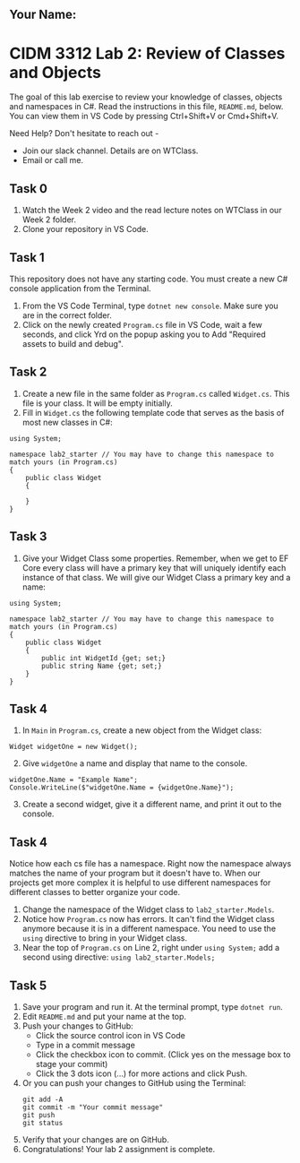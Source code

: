 ## Your Name:

# CIDM 3312 Lab 2: Review of Classes and Objects

The goal of this lab exercise to review your knowledge of classes, objects and namespaces in C#. Read the instructions in this file, `README.md`, below. You can view them in VS Code by pressing Ctrl+Shift+V or Cmd+Shift+V.

Need Help? Don't hesitate to reach out -

- Join our slack channel. Details are on WTClass.
- Email or call me.

## Task 0
1. Watch the Week 2 video and the read lecture notes on WTClass in our Week 2 folder.
2. Clone your repository in VS Code.

## Task 1
This repository does not have any starting code. You must create a new C# console application from the Terminal.
1. From the VS Code Terminal, type `dotnet new console`. Make sure you are in the correct folder.
2. Click on the newly created `Program.cs` file in VS Code, wait a few seconds, and click Yrd on the popup asking you to Add "Required assets to build and debug".

## Task 2
1. Create a new file in the same folder as `Program.cs` called `Widget.cs`. This file is your class. It will be empty initially.
2. Fill in `Widget.cs` the following template code that serves as the basis of most new classes in C#:
  ```
  using System;

  namespace lab2_starter // You may have to change this namespace to match yours (in Program.cs)
  {
      public class Widget
      {

      }
  }
  ```

## Task 3
1. Give your Widget Class some properties. Remember, when we get to EF Core every class will have a primary key that will uniquely identify each instance of that class. We will give our Widget Class a primary key and a name:
  ```
  using System;

  namespace lab2_starter // You may have to change this namespace to match yours (in Program.cs)
  {
      public class Widget
      {
          public int WidgetId {get; set;}
          public string Name {get; set;}
      }
  }
  ```

## Task 4
1. In `Main` in `Program.cs`, create a new object from the Widget class:
```
Widget widgetOne = new Widget();
```
2. Give `widgetOne` a name and display that name to the console.
```
widgetOne.Name = "Example Name";
Console.WriteLine($"widgetOne.Name = {widgetOne.Name}");
```
3. Create a second widget, give it a different name, and print it out to the console.

## Task 4
Notice how each cs file has a namespace. Right now the namespace always matches the name of your program but it doesn't have to. When our projects get more complex it is helpful to use different namespaces for different classes to better organize your code.
1. Change the namespace of the Widget class to `lab2_starter.Models`.
2. Notice how `Program.cs` now has errors. It can't find the Widget class anymore because it is in a different namespace. You need to use the `using` directive to bring in your Widget class.
3. Near the top of `Program.cs` on Line 2, right under `using System;` add a second using directive:
`using lab2_starter.Models;`

## Task 5
1. Save your program and run it. At the terminal prompt, type `dotnet run`.
2. Edit `README.md` and put your name at the top.
3. Push your changes to GitHub:
    - Click the source control icon in VS Code
    - Type in a commit message
    - Click the checkbox icon to commit. (Click yes on the message box to stage your commit)
    - Click the 3 dots icon (...) for more actions and click Push.
4. Or you can push your changes to GitHub using the Terminal:
    ```
    git add -A
    git commit -m "Your commit message"
    git push
    git status
    ```
4. Verify that your changes are on GitHub.
6. Congratulations! Your lab 2 assignment is complete. 



    
    
